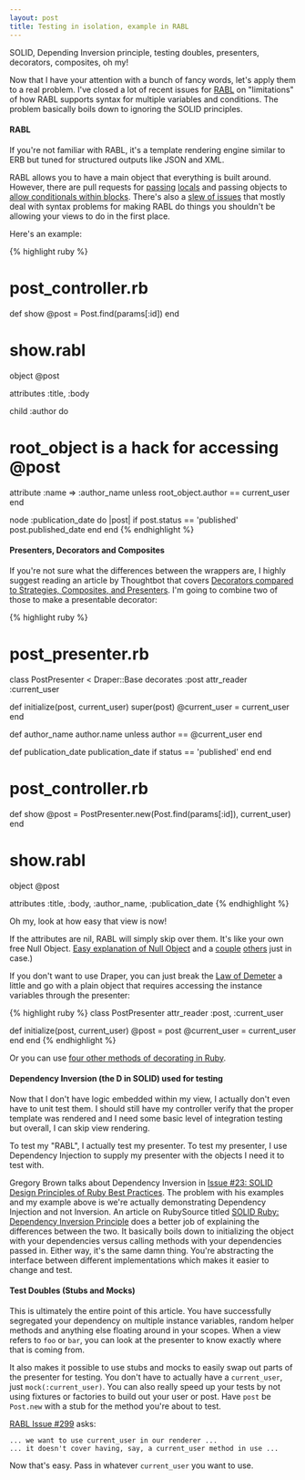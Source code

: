 ```yaml
---
layout: post
title: Testing in isolation, example in RABL
---
```


SOLID, Depending Inversion principle, testing doubles, presenters,
decorators, composites, oh my!

Now that I have your attention with a bunch of fancy words, let's apply
them to a real problem. I've closed a lot of recent issues for
[RABL](https://github.com/nesquena/rabl) on "limitations" of how RABL
supports syntax for multiple variables and conditions. The problem
basically boils down to ignoring the SOLID principles.

#### RABL

If you're not familiar with RABL, it's a template rendering engine
similar to ERB but tuned for structured outputs like JSON and XML.

RABL allows you to have a main object that everything is built around.
However, there are pull requests for [passing](https://github.com/nesquena/rabl/pull/269)
[locals](https://github.com/nesquena/rabl/pull/297) and passing objects to
[allow conditionals within blocks](https://github.com/nesquena/rabl/pull/300).
There's also a [slew of issues](https://github.com/nesquena/rabl/issues/search?q=presentation+or+decorator)
that mostly deal with syntax problems for making RABL do things you
shouldn't be allowing your views to do in the first place.

Here's an example:

{% highlight ruby %}
# post_controller.rb
def show
  @post = Post.find(params[:id])
end

# show.rabl
object @post

attributes :title, :body

child :author do
  # root_object is a hack for accessing @post
  attribute :name => :author_name unless root_object.author == current_user
end

node :publication_date do |post|
  if post.status == 'published'
    post.published_date
  end
end
{% endhighlight %}

#### Presenters, Decorators and Composites

If you're not sure what the differences between the wrappers are, I highly
suggest reading an article by Thoughtbot that covers
[Decorators compared to Strategies, Composites, and Presenters](http://robots.thoughtbot.com/post/20964851591/decorators-compared-to-strategies-composites-and).
I'm going to combine two of those to make a presentable decorator:

{% highlight ruby %}
# post_presenter.rb
class PostPresenter < Draper::Base
  decorates :post
  attr_reader :current_user

  def initialize(post, current_user)
    super(post)
    @current_user = current_user
  end

  def author_name
    author.name unless author == @current_user
  end

  def publication_date
    publication_date if status == 'published'
  end
end

# post_controller.rb
def show
  @post = PostPresenter.new(Post.find(params[:id]), current_user)
end

# show.rabl
object @post

attributes :title, :body, :author_name, :publication_date
{% endhighlight %}

Oh my, look at how easy that view is now!

If the attributes are nil, RABL will simply skip over them.
It's like your own free Null Object.
[Easy explanation of Null Object](http://devblog.avdi.org/2011/05/30/null-objects-and-falsiness/)
and a [couple](http://robots.thoughtbot.com/post/20907555103/rails-refactoring-example-introduce-null-object)
[others](http://robots.thoughtbot.com/post/12179019201/design-patterns-in-the-wild-null-object) just in case.)

If you don't want to use Draper, you can just break the
[Law of Demeter](https://en.wikipedia.org/wiki/Law_of_Demeter) a little
and go with a plain object that requires accessing the instance
variables through the presenter:

{% highlight ruby %}
class PostPresenter
  attr_reader :post, :current_user

  def initialize(post, current_user)
    @post = post
    @current_user = current_user
  end
end
{% endhighlight %}

Or you can use [four other methods of decorating in Ruby](http://robots.thoughtbot.com/post/14825364877/evaluating-alternative-decorator-implementations-in).

#### Dependency Inversion (the D in SOLID) used for testing

Now that I don't have logic embedded within my view, I actually don't
even have to unit test them. I should still have my controller verify
that the proper template was rendered and I need some basic level of
integration testing but overall, I can skip view rendering.

To test my "RABL", I actually test my presenter. To test my presenter, I
use Dependency Injection to supply my presenter with the objects I need
it to test with.

Gregory Brown talks about Dependency Inversion in
[Issue #23: SOLID Design Principles of Ruby Best Practices](http://blog.rubybestpractices.com/posts/gregory/055-issue-23-solid-design.html).
The problem with his examples and my example above is we're actually
demonstrating Dependency Injection and not Inversion. An article on
RubySource titled [SOLID Ruby: Dependency Inversion Principle](http://rubysource.com/solid-ruby-dependency-inversion-principle/)
does a better job of explaining the differences between the two. It
basically boils down to initializing the object with your dependencies
versus calling methods with your dependencies passed in. Either way,
it's the same damn thing. You're abstracting the interface between
different implementations which makes it easier to change and test.

#### Test Doubles (Stubs and Mocks)

This is ultimately the entire point of this article. You have
successfully segregated your dependency on multiple instance variables,
random helper methods and anything else floating around in your scopes.
When a view refers to `foo` or `bar`, you can look at the presenter to know
exactly where that is coming from.

It also makes it possible to use stubs and mocks to easily swap out
parts of the presenter for testing. You don't have to actually have a
`current_user`, just `mock(:current_user)`. You can also really speed up
your tests by not using fixtures or factories to build out your user or
post. Have `post` be `Post.new` with a stub for the method you're about to
test.

[RABL Issue #299](https://github.com/nesquena/rabl/issues/299) asks:

    ... we want to use current_user in our renderer ...
    ... it doesn't cover having, say, a current_user method in use ...

Now that's easy. Pass in whatever `current_user` you want to use.

